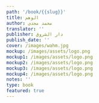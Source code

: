 ```yaml
---
path: '/book/{{slug}}'
title: الوهم
author: محمد مجدى
translator: ''
publisher: دار الشروق
publish_date: ''
cover: /images/wahm.jpg
mockup: /images/assets/logo.png
mockup1: /images/assets/logo.png
mockup2: /images/assets/logo.png
mockup3: /images/assets/logo.png
mockup4: /images/assets/logo.png
notes: ''
type: book
featured: true
---
```


